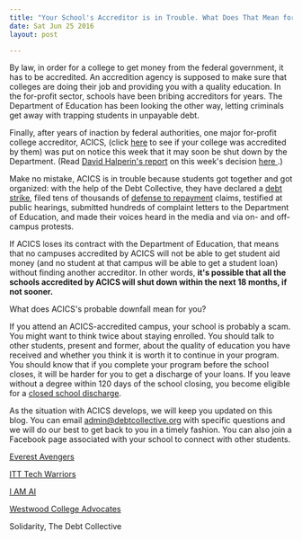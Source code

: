 ```yaml
---
title: "Your School's Accreditor is in Trouble. What Does That Mean for You?"
date: Sat Jun 25 2016
layout: post

---
```


By law, in order for a college to get money from the federal government, it has to be accredited. An accredition agency is supposed to make sure that colleges are doing their job and providing you with a quality education. In the for-profit sector, schools have been bribing accreditors for years. The Department of Education has been looking the other way, letting criminals get away with trapping students in unpayable debt.   

Finally, after years of inaction by federal authorities, one major for-profit college accreditor, ACICS, (click [here](https://drive.google.com/file/d/0Bwr4YBvoT1TNNUZqWWVISDBqNFk/view?usp=sharing) to see if your college was accredited by them) was put on notice this week that it may soon be shut down by the Department. (Read [David Halperin's report](http://www.huffingtonpost.com/davidhalperin/for-a-day-broke-students_b_10660102.html) on this week's decision [here ](http://www.huffingtonpost.com/davidhalperin/for-a-day-broke-students_b_10660102.html).) 

Make no mistake, ACICS is in trouble because students got together and got organized: with the help of the Debt Collective, they have declared a [debt strike](http://debtcollective.org/studentstrike), filed tens of thousands of [defense to repayment](http://debtcollective.org/defense-to-repayment) claims, testified at public hearings, submitted hundreds of complaint letters to the Department of Education, and made their voices heard in the media and via on- and off-campus protests.    

If ACICS loses its contract with the Department of Education, that means that no campuses accredited by ACICS will not be able to get student aid money (and no student at that campus will be able to get a student loan) without finding another accreditor. In other words, **it's possible that all the schools accredited by ACICS will shut down within the next 18 months, if not sooner.**  

What does ACICS's probable downfall mean for you? 

If you attend an ACICS-accredited campus, your school is probably a scam. You might want to think twice about staying enrolled. You should talk to other students, present and former, about the quality of education you have received and whether you think it is worth it to continue in your program. You should know that if you complete your program before the school closes, it will be harder for you to get a discharge of your loans. If you leave without a degree within 120 days of the school closing, you become eligible for a 	[closed school discharge](http://studentaid.ed.gov/sa/repay-loans/forgiveness-cancellation/closed-school). 

As the situation with ACICS develops, we will keep you updated on this blog. You can email admin@debtcollective.org with specific questions and we will do our best to get back to you in a timely fashion. You can also join a Facebook page associated with your school to connect with other students. 

[Everest Avengers](http://https://www.facebook.com/groups/everestavengers/)

[ITT Tech Warriors](http://www.facebook.com/groups/ITTTechnicalInstituteLawsuitWarriors/)

[I AM AI](http://www.facebook.com/groups/aistudents/)

[Westwood College Advocates](http://www.facebook.com/groups/WestwoodAdvocates/)

Solidarity,
The Debt Collective


